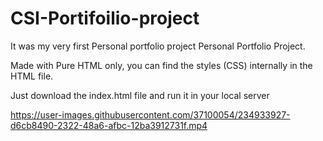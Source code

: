 # CSI-Portifoilio-project

It was my very first Personal portfolio project Personal Portfolio Project.

Made with Pure HTML only, you can find the styles (CSS) internally in the HTML file. 

Just download the index.html file and run it in your local server 




https://user-images.githubusercontent.com/37100054/234933927-d6cb8490-2322-48a6-afbc-12ba3912731f.mp4

